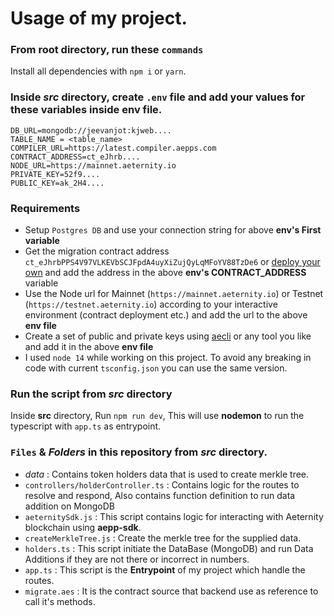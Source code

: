 # Usage of my project.

### From root directory, run these `commands`
Install all dependencies with `npm i` or `yarn`.
### Inside _src_ directory, create `.env` file and add your values for these variables inside env file.
```
DB_URL=mongodb://jeevanjot:kjweb....
TABLE_NAME = <table_name>
COMPILER_URL=https://latest.compiler.aepps.com
CONTRACT_ADDRESS=ct_eJhrb....
NODE_URL=https://mainnet.aeternity.io
PRIVATE_KEY=52f9....
PUBLIC_KEY=ak_2H4....
```

### Requirements
- Setup `Postgres DB` and use your connection string for above **env's First variable**
- Get the migration contract address `ct_eJhrbPPS4V97VLKEVbSCJFpdA4uyXiZujQyLqMFoYV88TzDe6` or [deploy your own](https://github.com/aeternity/aepp-token-migration-smart-contract/blob/master/contracts/TokenMigration.aes) and add the address in the above **env's CONTRACT_ADDRESS** variable
- Use the Node url for Mainnet (`https://mainnet.aeternity.io`) or Testnet (`https://testnet.aeternity.io`) according to your interactive environment (contract deployment etc.) and add the url to the above **env file**
- Create a set of public and private keys using [aecli](https://github.com/aeternity/aepp-cli-js) or any tool you like and add it in the above **env file**
- I used `node 14` while working on this project. To avoid any breaking in code with current `tsconfig.json` you can use the same version.

### Run the script from _src_ directory
Inside **src** directory, Run `npm run dev`, This will use **nodemon** to run the typescript with `app.ts` as entrypoint.


### `Files` & *Folders* in this repository from *src* directory.
- *data* : Contains token holders data that is used to create merkle tree.
- `controllers/holderController.ts` : Contains logic for the routes to resolve and respond, Also contains function definition to run data addition on MongoDB
- `aeternitySdk.js` : This script contains logic for interacting with Aeternity blockchain using **aepp-sdk**.
- `createMerkleTree.js` : Create the merkle tree for the supplied data.
- `holders.ts` : This script initiate the DataBase (MongoDB) and run Data Additions if they are not there or incorrect in numbers.
- `app.ts` : This script is the **Entrypoint** of my project which handle the routes.
- `migrate.aes` : It is the contract source that backend use as reference to call it's methods.
